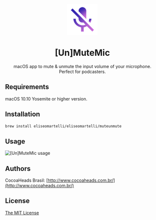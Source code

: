 <div align="center">
  <img src="https://raw.githubusercontent.com/CocoaHeadsBrasil/MuteUnmuteMic/master/%5BUn%5DMuteMic/Assets.xcassets/AppIcon.appiconset/128.png" width="100" height="100"/>
  <h1>[Un]MuteMic</h1>
  <p align="center">macOS app to mute &amp; unmute the input volume of your microphone. <br/>Perfect for podcasters.</p>
</div>

## Requirements

macOS 10.10 Yosemite or higher version.

## Installation

```sh
brew install eliseomartelli/eliseomartelli/muteunmute
```

## Usage

![[Un]MuteMic usage](https://cloud.githubusercontent.com/assets/235208/10419593/143171fc-704a-11e5-8270-374ca898685b.gif)

## Authors

CocoaHeads Brasil: [http://www.cocoaheads.com.br/](http://www.cocoaheads.com.br/)

## License

[The MIT License](https://raw.githubusercontent.com/CocoaHeadsBrasil/MuteUnmuteMic/master/LICENSE)
